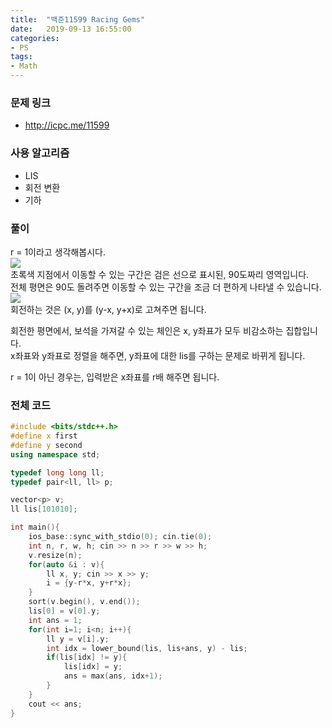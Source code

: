 ```yaml
---
title:  "백준11599 Racing Gems"
date:   2019-09-13 16:55:00
categories:
- PS
tags:
- Math
---
```


### 문제 링크
* http://icpc.me/11599

### 사용 알고리즘
* LIS
* 회전 변환
* 기하

### 풀이
r = 1이라고 생각해봅시다.<br>
<img src = "https://i.imgur.com/acl6cmV.png"><br>
초록색 지점에서 이동할 수 있는 구간은 검은 선으로 표시된, 90도짜리 영역입니다.<br>
전체 평면은 90도 돌려주면 이동할 수 있는 구간을 조금 더 편하게 나타낼 수 있습니다.<br>
<img src = "https://i.imgur.com/wM8mk79.png"><br>
회전하는 것은 (x, y)를 (y-x, y+x)로 고쳐주면 됩니다.

회전한 평면에서, 보석을 가져갈 수 있는 체인은 x, y좌표가 모두 비감소하는 집합입니다.<br>
x좌표와 y좌표로 정렬을 해주면, y좌표에 대한 lis를 구하는 문제로 바뀌게 됩니다.

r = 1이 아닌 경우는, 입력받은 x좌표를 r배 해주면 됩니다.

### 전체 코드
```cpp
#include <bits/stdc++.h>
#define x first
#define y second
using namespace std;

typedef long long ll;
typedef pair<ll, ll> p;

vector<p> v;
ll lis[101010];

int main(){
	ios_base::sync_with_stdio(0); cin.tie(0);
	int n, r, w, h; cin >> n >> r >> w >> h;
	v.resize(n);
	for(auto &i : v){
		ll x, y; cin >> x >> y;
		i = {y-r*x, y+r*x};
	}
	sort(v.begin(), v.end());
	lis[0] = v[0].y;
	int ans = 1;
	for(int i=1; i<n; i++){
		ll y = v[i].y;
		int idx = lower_bound(lis, lis+ans, y) - lis;
		if(lis[idx] != y){
			lis[idx] = y;
			ans = max(ans, idx+1);
		}
	}
	cout << ans;
}
```
